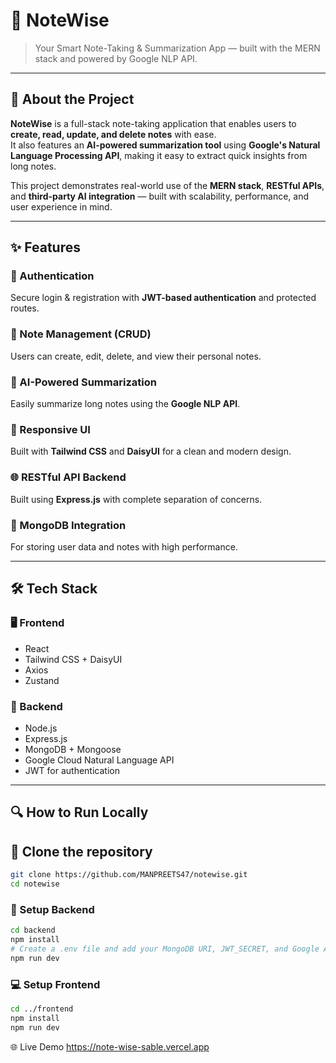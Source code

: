 # 📝 NoteWise

> Your Smart Note-Taking & Summarization App — built with the MERN stack and powered by Google NLP API.

---

## 🚀 About the Project

**NoteWise** is a full-stack note-taking application that enables users to **create, read, update, and delete notes** with ease.  
It also features an **AI-powered summarization tool** using **Google's Natural Language Processing API**, making it easy to extract quick insights from long notes.

This project demonstrates real-world use of the **MERN stack**, **RESTful APIs**, and **third-party AI integration** — built with scalability, performance, and user experience in mind.

---

## ✨ Features

### 🔐 Authentication  
Secure login & registration with **JWT-based authentication** and protected routes.

### 📝 Note Management (CRUD)  
Users can create, edit, delete, and view their personal notes.

### 🧠 AI-Powered Summarization  
Easily summarize long notes using the **Google NLP API**.

### 🎨 Responsive UI  
Built with **Tailwind CSS** and **DaisyUI** for a clean and modern design.

### 🌐 RESTful API Backend  
Built using **Express.js** with complete separation of concerns.

### 💾 MongoDB Integration  
For storing user data and notes with high performance.

---

## 🛠️ Tech Stack

### 🖥️ Frontend  
- React  
- Tailwind CSS + DaisyUI  
- Axios  
- Zustand

### 🧠 Backend  
- Node.js  
- Express.js  
- MongoDB + Mongoose  
- Google Cloud Natural Language API  
- JWT for authentication

---

## 🔍 How to Run Locally

## 🔁 Clone the repository

```bash
git clone https://github.com/MANPREETS47/notewise.git
cd notewise

```

### 📂 Setup Backend

```bash
cd backend
npm install
# Create a .env file and add your MongoDB URI, JWT_SECRET, and Google API keys
npm run dev
```
### 💻 Setup Frontend

```bash
cd ../frontend
npm install
npm run dev
```
🌐 Live Demo
https://note-wise-sable.vercel.app

